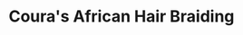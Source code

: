 ---
title: "Coura's African Hair Braiding"
url: /detroit/couras-african-hair-braiding/
shop: hairdresser
---